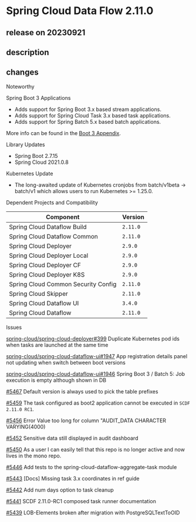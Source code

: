 # Spring Cloud Data Flow 2.11.0

## release on 20230921

## description

## changes

Noteworthy

Spring Boot 3 Applications

* Adds support for Spring Boot 3.x based stream applications.
* Adds support for Spring Cloud Task 3.x based task applications.
* Adds support for Spring Batch 5.x based batch applications.

More info can be found in the <a href="https://docs.spring.io/spring-cloud-dataflow/docs/2.11.0/reference/htmlsingle/#appendix-boot3" rel="nofollow">Boot 3 Appendix</a>.

Library Updates

* Spring Boot 2.7.15
* Spring Cloud 2021.0.8

Kubernetes Update

* The long-awaited update of Kubernetes cronjobs from batch/v1beta -> batch/v1 which allows users to run Kubernetes >= 1.25.0.

Dependent Projects and Compatibility

|              Component              |       Version       |
|-------------------------------------|---------------------|
| Spring Cloud Dataflow Build         | <code>2.11.0</code> |
| Spring Cloud Dataflow Common        | <code>2.11.0</code> |
| Spring Cloud Deployer               | <code>2.9.0</code>  |
| Spring Cloud Deployer Local         | <code>2.9.0</code>  |
| Spring Cloud Deployer CF            | <code>2.9.0</code>  |
| Spring Cloud Deployer K8S           | <code>2.9.0</code>  |
| Spring Cloud Common Security Config | <code>2.11.0</code> |
| Spring Cloud Skipper                | <code>2.11.0</code> |
| Spring Cloud Dataflow UI            | <code>3.4.0</code>  |
| Spring Cloud Dataflow               | <code>2.11.0</code> |

Issues

<a class="issue-link js-issue-link" data-error-text="Failed to load title" data-id="1789913968" data-permission-text="Title is private" data-url="https://github.com/spring-cloud/spring-cloud-deployer/issues/399" data-hovercard-type="issue" data-hovercard-url="/spring-cloud/spring-cloud-deployer/issues/399/hovercard" href="https://github.com/spring-cloud/spring-cloud-deployer/issues/399">spring-cloud/spring-cloud-deployer#399</a> Duplicate Kubernetes pod ids when tasks are launched at the same time

<a class="issue-link js-issue-link" data-error-text="Failed to load title" data-id="1872838186" data-permission-text="Title is private" data-url="https://github.com/spring-cloud/spring-cloud-dataflow-ui/issues/1947" data-hovercard-type="issue" data-hovercard-url="/spring-cloud/spring-cloud-dataflow-ui/issues/1947/hovercard" href="https://github.com/spring-cloud/spring-cloud-dataflow-ui/issues/1947">spring-cloud/spring-cloud-dataflow-ui#1947</a> App registration details panel not updating when switch between boot versions

<a class="issue-link js-issue-link" data-error-text="Failed to load title" data-id="1866681214" data-permission-text="Title is private" data-url="https://github.com/spring-cloud/spring-cloud-dataflow-ui/issues/1946" data-hovercard-type="issue" data-hovercard-url="/spring-cloud/spring-cloud-dataflow-ui/issues/1946/hovercard" href="https://github.com/spring-cloud/spring-cloud-dataflow-ui/issues/1946">spring-cloud/spring-cloud-dataflow-ui#1946</a> Spring Boot 3 / Batch 5: Job execution is empty although shown in DB

<a class="issue-link js-issue-link" data-error-text="Failed to load title" data-id="1897567678" data-permission-text="Title is private" data-url="https://github.com/spring-cloud/spring-cloud-dataflow/issues/5467" data-hovercard-type="issue" data-hovercard-url="/spring-cloud/spring-cloud-dataflow/issues/5467/hovercard" href="https://github.com/spring-cloud/spring-cloud-dataflow/issues/5467">#5467</a> Default version is always used to pick the table prefixes

<a class="issue-link js-issue-link" data-error-text="Failed to load title" data-id="1885388022" data-permission-text="Title is private" data-url="https://github.com/spring-cloud/spring-cloud-dataflow/issues/5459" data-hovercard-type="issue" data-hovercard-url="/spring-cloud/spring-cloud-dataflow/issues/5459/hovercard" href="https://github.com/spring-cloud/spring-cloud-dataflow/issues/5459">#5459</a> The task configured as boot2 application cannot be executed in <code>SCDF 2.11.0 RC1</code>.

<a class="issue-link js-issue-link" data-error-text="Failed to load title" data-id="1882436203" data-permission-text="Title is private" data-url="https://github.com/spring-cloud/spring-cloud-dataflow/issues/5456" data-hovercard-type="issue" data-hovercard-url="/spring-cloud/spring-cloud-dataflow/issues/5456/hovercard" href="https://github.com/spring-cloud/spring-cloud-dataflow/issues/5456">#5456</a> Error Value too long for column "AUDIT_DATA CHARACTER VARYING(4000)

<a class="issue-link js-issue-link" data-error-text="Failed to load title" data-id="1876130905" data-permission-text="Title is private" data-url="https://github.com/spring-cloud/spring-cloud-dataflow/issues/5452" data-hovercard-type="issue" data-hovercard-url="/spring-cloud/spring-cloud-dataflow/issues/5452/hovercard" href="https://github.com/spring-cloud/spring-cloud-dataflow/issues/5452">#5452</a> Sensitive data still displayed in audit dashboard

<a class="issue-link js-issue-link" data-error-text="Failed to load title" data-id="1875612935" data-permission-text="Title is private" data-url="https://github.com/spring-cloud/spring-cloud-dataflow/issues/5450" data-hovercard-type="issue" data-hovercard-url="/spring-cloud/spring-cloud-dataflow/issues/5450/hovercard" href="https://github.com/spring-cloud/spring-cloud-dataflow/issues/5450">#5450</a> As a user I can easily tell that this repo is no longer active and now lives in the mono repo.

<a class="issue-link js-issue-link" data-error-text="Failed to load title" data-id="1874151685" data-permission-text="Title is private" data-url="https://github.com/spring-cloud/spring-cloud-dataflow/issues/5446" data-hovercard-type="issue" data-hovercard-url="/spring-cloud/spring-cloud-dataflow/issues/5446/hovercard" href="https://github.com/spring-cloud/spring-cloud-dataflow/issues/5446">#5446</a> Add tests to the spring-cloud-dataflow-aggregate-task module

<a class="issue-link js-issue-link" data-error-text="Failed to load title" data-id="1872815788" data-permission-text="Title is private" data-url="https://github.com/spring-cloud/spring-cloud-dataflow/issues/5443" data-hovercard-type="issue" data-hovercard-url="/spring-cloud/spring-cloud-dataflow/issues/5443/hovercard" href="https://github.com/spring-cloud/spring-cloud-dataflow/issues/5443">#5443</a> [Docs] Missing task 3.x coordinates in ref guide

<a class="issue-link js-issue-link" data-error-text="Failed to load title" data-id="1870984198" data-permission-text="Title is private" data-url="https://github.com/spring-cloud/spring-cloud-dataflow/issues/5442" data-hovercard-type="issue" data-hovercard-url="/spring-cloud/spring-cloud-dataflow/issues/5442/hovercard" href="https://github.com/spring-cloud/spring-cloud-dataflow/issues/5442">#5442</a> Add num days option to task cleanup

<a class="issue-link js-issue-link" data-error-text="Failed to load title" data-id="1870045067" data-permission-text="Title is private" data-url="https://github.com/spring-cloud/spring-cloud-dataflow/issues/5441" data-hovercard-type="issue" data-hovercard-url="/spring-cloud/spring-cloud-dataflow/issues/5441/hovercard" href="https://github.com/spring-cloud/spring-cloud-dataflow/issues/5441">#5441</a> SCDF 2.11.0-RC1 composed task runner documentation

<a class="issue-link js-issue-link" data-error-text="Failed to load title" data-id="1869418520" data-permission-text="Title is private" data-url="https://github.com/spring-cloud/spring-cloud-dataflow/issues/5439" data-hovercard-type="issue" data-hovercard-url="/spring-cloud/spring-cloud-dataflow/issues/5439/hovercard" href="https://github.com/spring-cloud/spring-cloud-dataflow/issues/5439">#5439</a> LOB-Elements broken after migration with PostgreSQLTextToOID

